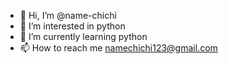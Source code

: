 - 👋 Hi, I’m @name-chichi
- 👀 I’m interested in python
- 🌱 I’m currently learning python
- 📫 How to reach me namechichi123@gmail.com

<!---
name-chichi/name-chichi is a ✨ special ✨ repository because its `README.md` (this file) appears on your GitHub profile.
You can click the Preview link to take a look at your changes.
--->
